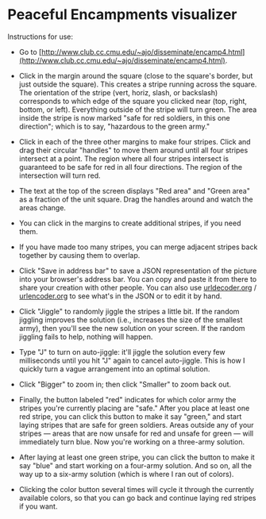 # Peaceful Encampments visualizer

Instructions for use:

- Go to [http://www.club.cc.cmu.edu/~ajo/disseminate/encamp4.html](http://www.club.cc.cmu.edu/~ajo/disseminate/encamp4.html).

- Click in the margin around the square (close to the square's border, but just outside the square). This creates a stripe running across the square. The orientation of the stripe (vert, horiz, slash, or backslash) corresponds to which edge of the square you clicked near (top, right, bottom, or left). Everything outside of the stripe will turn green. The area inside the stripe is now marked "safe for red soldiers, in this one direction"; which is to say, "hazardous to the green army."

- Click in each of the three other margins to make four stripes. Click and drag their circular "handles" to move them around until all four stripes intersect at a point. The region where all four stripes intersect is guaranteed to be safe for red in all four directions. The region of the intersection will turn red.

- The text at the top of the screen displays "Red area" and "Green area" as a fraction of the unit square. Drag the handles around and watch the areas change.

- You can click in the margins to create additional stripes, if you need them.

- If you have made too many stripes, you can merge adjacent stripes back together by causing them to overlap.

- Click "Save in address bar" to save a JSON representation of the picture into your browser's address bar. You can copy and paste it from there to share your creation with other people. You can also use [urldecoder.org](https://www.urldecoder.org) / [urlencoder.org](https://www.urlencoder.org) to see what's in the JSON or to edit it by hand.

- Click "Jiggle" to randomly jiggle the stripes a little bit. If the random jiggling improves the solution (i.e., increases the size of the smallest army), then you'll see the new solution on your screen. If the random jiggling fails to help, nothing will happen.

- Type "J" to turn on auto-jiggle: it'll jiggle the solution every few milliseconds until you hit "J" again to cancel auto-jiggle. This is how I quickly turn a vague arrangement into an optimal solution.

- Click "Bigger" to zoom in; then click "Smaller" to zoom back out.

- Finally, the button labeled "red" indicates for which color army the stripes you're currently placing are "safe." After you place at least one red stripe, you can click this button to make it say "green," and start laying stripes that are safe for green soldiers. Areas outside any of your stripes — areas that are now unsafe for red and unsafe for green — will immediately turn blue. Now you're working on a three-army solution.

- After laying at least one green stripe, you can click the button to make it say "blue" and start working on a four-army solution. And so on, all the way up to a six-army solution (which is where I ran out of colors).

- Clicking the color button several times will cycle it through the currently available colors, so that you can go back and continue laying red stripes if you want.

